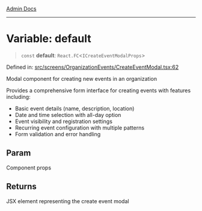 [Admin Docs](/)

***

# Variable: default

> `const` **default**: `React.FC`\<`ICreateEventModalProps`\>

Defined in: [src/screens/OrganizationEvents/CreateEventModal.tsx:62](https://github.com/PalisadoesFoundation/talawa-admin/blob/main/src/screens/OrganizationEvents/CreateEventModal.tsx#L62)

Modal component for creating new events in an organization

Provides a comprehensive form interface for creating events with features including:
- Basic event details (name, description, location)
- Date and time selection with all-day option
- Event visibility and registration settings
- Recurring event configuration with multiple patterns
- Form validation and error handling

## Param

Component props

## Returns

JSX element representing the create event modal
